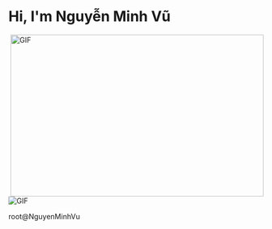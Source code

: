 # Hi, I'm Nguyễn Minh Vũ 
<img align="right" alt="GIF" src="https://i.pinimg.com/originals/51/d7/f0/51d7f0ec86a2bc9af34ecdef74919922.gif" width="500" height="320" />

<img alt="GIF" src="https://www.elle.vn/wp-content/uploads/2017/07/25/hinh-anh-dep-1.jpg">



root@NguyenMinhVu

